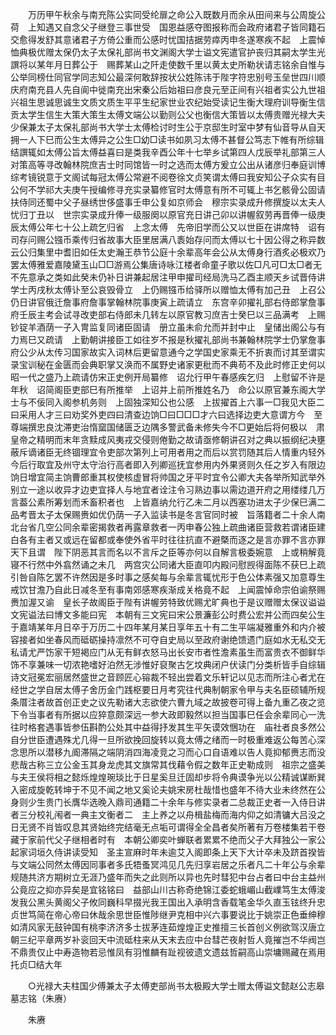 <!-- { "loadSidebar": true } -->
　　万历甲午秋余与南充陈公实同受纶扉之命公入既数月而余从田间来与公周旋公荷　上知遇又自念父子继登三事世受　国恩益感夺图报称而会政府诸君子皆同籍石交愈得发舒其意诸君子方倚公重而公感时忧国拮据劳瘁丙申冬遂寒疾不起　上震悼恤典极优赠太保仍太子太保礼部尚书文渊阁大学士谥文宪遣官护丧归其嗣太学生光譔将以某年月日葬公于　赐葬某山之阡走使数千里以黄太史所勒状请志铭余自惟与公举同榜仕同官学同志知公最深何敢辞按状公姓陈讳于陛字符忠别号玉垒世四川顺庆府南充县人先自阆中徙南充出宋秦公后始祖曰彦良元至正间有兴祖者实公九世祖兴祖生思诚思诚生文质文质生平平生纪家世业农纪始受读记生衡大理府训导衡生信贡太学生信生大策大策生太傅文端公以勤则公父也衡信大策皆以太傅贵赠光禄大夫少保兼太子太保礼部尚书大学士太傅检讨时生公于京邸生时室中梦有仙音导从自天拥一人下巳而公生太傅异之公生□幼□读书如夙习太傅不甚督公笃志下帷有所综辑结譔辄如太傅公旨太傅益喜曰是类我辛酉公年十七举乡试第四人戊辰举礼部第三人对策高等寻改翰林院庶吉士时同馆皆一时之选而太傅方爰立公出从诸彦归奉庭训博综考镜锐意于文阁试每冠太傅公常避不阅卷徐文贞笑谓太傅曰我安知公子众实有目公何不学祁大夫庚午授编修寻充实录纂修官时太傅意有所不可辄上书乞骸骨公固请扶侍同还蜀中父子昼绣世侈盛事壬申公复如京师会　穆宗实录成升修撰旋以太夫人忧归丁丑以　世宗实录成升俸一级服阕以原官充日讲己卯以讲幄叙劳再晋俸一级庚辰太傅公年七十公上疏乞归省　上念太傅　先帝旧学而公又以世臣在讲席特　诏有司存问赐公镪币乘传归省故事大臣里居满八袠始存问而太傅以七十因公得之称异数云公归集里中耆旧如任太史瀚王恭节公庭十余辈高年会公从太傅身行酒炙必极欢乃罢太傅雅爱嘉陵黛玉山□□游焉公集唐诗咏江楼者命童子歌以佐□凡可□太□者无不先意承之类如此癸未仍补日讲兼起居注甲申擢司经局洗马乙酉主顺天乡试晋侍讲学士丙戌秋太傅讣至公哀毁骨立　上仍赐镪币给驿所以赠恤太傅有加己丑　上召公仍日讲官俄迁詹事府詹事掌翰林院事庚寅上疏请立　东宫辛卯擢礼部右侍郎掌詹事府壬辰主考会试寻改吏部右侍郎未几转左以原官教习庶吉士癸巳以三品满考　上赐钞锭羊酒荫一子入冑监复同诸臣固请　册立虽未俞允而并封中止　皇储出阁公与有力焉巳又疏请　上勤朝讲接臣工如往岁不报是秋擢礼部尚书兼翰林院学士仍掌詹事府公少从太传习国家故实入词林后更留意通今之学国史家乘无不折衷而讨其至谓实录宝训秘在金匮而会典职掌又涣而不属野史诸家更秕而不典苟不及此时修正史何以昭一代之盛乃上疏请仿宋正史例开局纂修　诏允行甲午春感疾乞归　上慰留不许是年秋　诏简阁臣吏部巳有所推举　上诏并上前所推姓名乃　命公以原官兼东阁大学士与不佞同入阁参机务则　上固独深知公也公感　上拔擢首上六事一□我见大臣二曰采用人才三曰劝奖外吏四曰清查边饷□曰□□□才六曰选择边吏大意谓方今　至尊端撰忠良沈滞吏治惰窳国储匮乏边隅多警武备未修失今不□更始后将何极以　肃皇帝之精明而末年贪黩成风夷戎交侵则倦勤之故请亟修朝讲召对之典以振纲纪决壅蔽斥谪诸臣无终锢理宜令吏部次第列上可用者用之而后以赏罚随其后人情重内轻外今后行取宜及州守太守治行高者即入列卿巡抚宜参用内外果贤则久任之岁入有限边饷日增宜简主饷曹郎重其权使核虚冒将帅国之牙平时宜令公卿大夫各举所知武举外别立一途以收异才边吏宜择人与地宜者诠注令习熟边事以需边道开府之用缕缕几万言葢公素所筹划而禾畜积者也　上皆嘉纳允行乙未二月以西塞功进太子少保巳满二品考晋太子太保赐赉如优仍荫一子入监读书是冬言官同时被　旨落籍者二十余人南北台省几空公同余辈密揭救者再露章救者一丙申春公独上疏曲诸臣营救若谓诸臣建白各有主者又或远在留都或奉使外省平时往往抗直不避槩而逐之是言亦罪不言亦罪天下且谓　陛下阴恶其言而名以不言斥之臣等亦何以自解言极委婉意　上或稍解竟寝不行然中外翕然诵之未几　两宫灾公同诸大臣直叩内殿问慰觊得面陈不获巳上疏引咎自陈乞罢不许然因是多时事之感矣每与余辈言辄忧形于色公体素强又加意尊生戒饮甘澹乃自此日减冬至有事南郊感寒疾渐成关格竟不起　上闻震悼命宗伯谕祭赐赉加渥又谕　皇长子故阁臣于陛有讲幄劳特致优赐尤旷典也于是议赠赠太保议谥谥文宪谥法曰博文多能曰宪　本朝有三文宪曰宋公景濂彭公时费公宏并公而四矣公生于嘉靖某年月日卒于万历二十四年某月某日享年五十有二生平端凝雅重外和内介被容接者如坐春风而砥砺操持凛然不可夺自史局以至政府谢绝馈遗门庭如水无私交无私请尤严饬家干短褐应门从无有鲜衣怒马出长安市者性澹素虽生而富贵衣不御鲜华饰不享兼味一切浓艳嗜好泊然无涉惟好裒聚古乞坟典闭户伏读门分类析皆手自综辑诗文冠冕宏丽居然盛世之音顾匠心镕裁不轻出尝着文乐轩记以见志而所注心者尤在经世之学自居太傅子舍历金门践枢要日月考究往代典制朝家令甲与夫名臣硕辅所规条厝注者故首创正史之议先勒诸大志欲使六曹九域之故披卷可得上备九重乙夜之览下令当事者有所据以应猝意颇深远一参大政即毅然以担当国事巳任会余辈同心一洗往时格套遇事皆参伍斟酌公处其中益得抒发其生平矢谟效悃功在　庙社者良多然公自分世臣遭遇殊尤几得一旦所欲挽回旋转以竟太傅之绪而一时极重难返公每苦心深念思所以潜移九阍滞隔之端阴消四海凌竞之习而心口自语难以告人竟抑郁赉志而没悲哉古称三立公金玉其身龙虎其文旗常其伐藉令假之数年正史勒成则　祖宗之盛美与夫王侯将相之懿烁煌煌琬琰比于日星奚旦迁固却步将令典谟争光以公精诚谋断巽入密成旋乾转坤于不见不闻之地又奚论夫姚宋房杜哉惜也盛年不待大业未终然在公身则少生贵门长膺华选晚入鼎司通籍二十余年与修实录者二总裁正史者一入侍日讲者三分校礼闱者一典主文衡者二　主上养之以舟楫盐梅而海内仰之如清镛大吕没之日无贤不肖皆叹息其贤始终完结毫无点垢可谓得全全昌者矣所著有万卷楼集若干卷藏于家前代父子继相者时有　本朝公卿奕叶蝉联者累累不绝而父子大拜独公一家公起家词垣久侍讲读受知　圣主宣麻时年未逾艾入阁即条上天下大计卒未及跻首揆皆与文端公同然太傅因同事者多氏牾蚤冥鸿见几先归享岩居之乐者凡二十年公与余辈规随共济方期树立无涯乃盛年而失之此则所以异也先时彗犯中台占者曰中台主益州公竟应之抑亦异矣是宜铭铭曰　益部山川古称奇绝锦江委蛇蛾嵋山截嶫笃生太傅浚发我公黑头黄阁父子攸同巍科早掇光我王国出入承明含香载笔金华久直玉铉终升忠贞世笃简在帝心帝曰休哉余思世臣惟陟继尹克相中兴六事要说比于姚崇正色垂绅穆如清风家无鼓钟国有桃李济济多士拔茅连茹煌煌正史推擅三长首创义例欲驾汉唐立朝三纪平章两岁补衮回天中流砥柱来从天末去应中台彗芒夜射哲人竟摧岂不华阀岂不鼎贵仅止中寿造物若忌惟凤有羽惟麟有趾视彼遗文遗兹哲嗣高山崇墉赐藏在焉用托贞□结大年 

　　○光禄大夫柱国少傅兼太子太傅吏部尚书太极殿大学士赠太傅谥文懿赵公志皋墓志铭（朱赓） 

　　朱赓 
